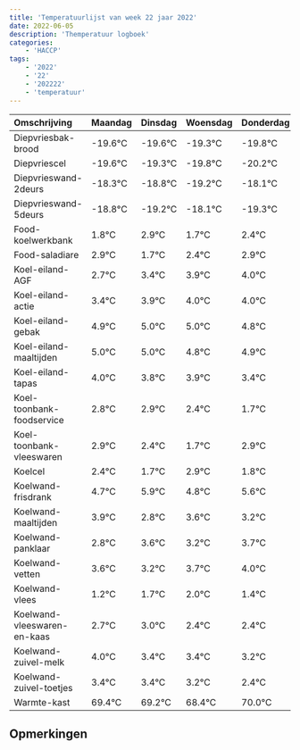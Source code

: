 ```yaml
---
title: 'Temperatuurlijst van week 22 jaar 2022'
date: 2022-06-05
description: 'Themperatuur logboek'
categories:
    - 'HACCP'
tags:
    - '2022'
    - '22'
    - '202222'
    - 'temperatuur'
---
```

|Omschrijving|Maandag|Dinsdag|Woensdag|Donderdag|Vrijdag|Zaterdag|Zondag|
|:---|:---|:---|:---|:---|:---|:---|:---|
|Diepvriesbak-brood|-19.6°C|-19.6°C|-19.3°C|-19.8°C|-20.2°C|-19.1°C|-20.3°C|
|Diepvriescel|-19.6°C|-19.3°C|-19.8°C|-20.2°C|-19.1°C|-20.3°C|-19.6°C|
|Diepvrieswand-2deurs|-18.3°C|-18.8°C|-19.2°C|-18.1°C|-19.3°C|-18.6°C|-18.1°C|
|Diepvrieswand-5deurs|-18.8°C|-19.2°C|-18.1°C|-19.3°C|-18.6°C|-18.1°C|-18.0°C|
|Food-koelwerkbank|1.8°C|2.9°C|1.7°C|2.4°C|2.9°C|3.0°C|3.0°C|
|Food-saladiare|2.9°C|1.7°C|2.4°C|2.9°C|3.0°C|3.0°C|2.8°C|
|Koel-eiland-AGF|2.7°C|3.4°C|3.9°C|4.0°C|4.0°C|3.8°C|3.9°C|
|Koel-eiland-actie|3.4°C|3.9°C|4.0°C|4.0°C|3.8°C|3.9°C|3.4°C|
|Koel-eiland-gebak|4.9°C|5.0°C|5.0°C|4.8°C|4.9°C|4.4°C|3.7°C|
|Koel-eiland-maaltijden|5.0°C|5.0°C|4.8°C|4.9°C|4.4°C|3.7°C|4.9°C|
|Koel-eiland-tapas|4.0°C|3.8°C|3.9°C|3.4°C|2.7°C|3.9°C|2.8°C|
|Koel-toonbank-foodservice|2.8°C|2.9°C|2.4°C|1.7°C|2.9°C|1.8°C|2.6°C|
|Koel-toonbank-vleeswaren|2.9°C|2.4°C|1.7°C|2.9°C|1.8°C|2.6°C|2.2°C|
|Koelcel|2.4°C|1.7°C|2.9°C|1.8°C|2.6°C|2.2°C|2.7°C|
|Koelwand-frisdrank|4.7°C|5.9°C|4.8°C|5.6°C|5.2°C|5.7°C|6.0°C|
|Koelwand-maaltijden|3.9°C|2.8°C|3.6°C|3.2°C|3.7°C|4.0°C|3.4°C|
|Koelwand-panklaar|2.8°C|3.6°C|3.2°C|3.7°C|4.0°C|3.4°C|3.4°C|
|Koelwand-vetten|3.6°C|3.2°C|3.7°C|4.0°C|3.4°C|3.4°C|3.2°C|
|Koelwand-vlees|1.2°C|1.7°C|2.0°C|1.4°C|1.4°C|1.2°C|0.4°C|
|Koelwand-vleeswaren-en-kaas|2.7°C|3.0°C|2.4°C|2.4°C|2.2°C|1.4°C|3.0°C|
|Koelwand-zuivel-melk|4.0°C|3.4°C|3.4°C|3.2°C|2.4°C|4.0°C|3.1°C|
|Koelwand-zuivel-toetjes|3.4°C|3.4°C|3.2°C|2.4°C|4.0°C|3.1°C|2.3°C|
|Warmte-kast|69.4°C|69.2°C|68.4°C|70.0°C|69.1°C|68.3°C|69.4°C|

## Opmerkingen


